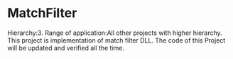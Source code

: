 # MatchFilter

Hierarchy:3. Range of application:All other projects with higher hierarchy. This project is implementation of match filter DLL. The code of this Project will be updated and verified all the time.